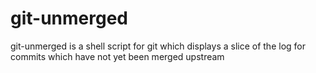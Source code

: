 git-unmerged
============

git-unmerged is a shell script for git which displays a slice of the log for commits which have not yet been merged upstream
